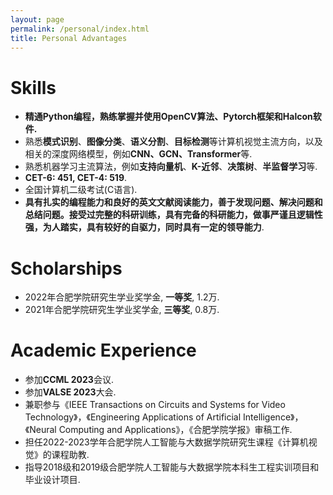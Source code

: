 ```yaml
---
layout: page
permalink: /personal/index.html
title: Personal Advantages
---
```


# Skills

- **精通Python编程，熟练掌握并使用OpenCV算法、Pytorch框架和Halcon软件.**
- 熟悉**模式识别**、**图像分类**、**语义分割**、**目标检测**等计算机视觉主流方向，以及相关的深度网络模型，例如**CNN、GCN、Transformer**等.
- 熟悉机器学习主流算法，例如**支持向量机**、**K-近邻**、**决策树**、**半监督学习**等.
- **CET-6: 451, CET-4: 519**.
- 全国计算机二级考试(C语言).
- **具有扎实的编程能力和良好的英文文献阅读能力，善于发现问题、解决问题和总结问题。接受过完整的科研训练，具有完备的科研能力，做事严谨且逻辑性强，为人踏实，具有较好的自驱力，同时具有一定的领导能力**.

# Scholarships

- 2022年合肥学院研究生学业奖学金, **一等奖**, 1.2万.
- 2021年合肥学院研究生学业奖学金, **三等奖**, 0.8万.

# Academic Experience
- 参加**CCML 2023**会议.
- 参加**VALSE 2023**大会.
- 兼职参与《IEEE Transactions on Circuits and Systems for Video Technology》，《Engineering Applications of Artificial Intelligence》，《Neural Computing and Applications》，《合肥学院学报》审稿工作.
- 担任2022-2023学年合肥学院人工智能与大数据学院研究生课程《计算机视觉》的课程助教.
- 指导2018级和2019级合肥学院人工智能与大数据学院本科生工程实训项目和毕业设计项目.

